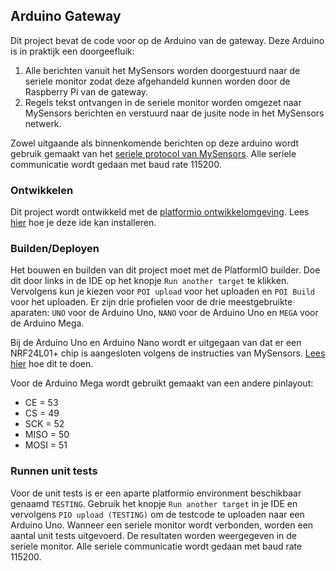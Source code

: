 ## Arduino Gateway
Dit project bevat de code voor op de Arduino van de gateway. Deze Arduino is in praktijk een doorgeefluik:
1. Alle berichten vanuit het MySensors worden doorgestuurd naar de seriele monitor zodat deze afgehandeld kunnen worden door de Raspberry Pi van de gateway.
2. Regels tekst ontvangen in de seriele monitor worden omgezet naar MySensors berichten en verstuurd naar de jusite node in het MySensors netwerk.

Zowel uitgaande als binnenkomende berichten op deze arduino wordt gebruik gemaakt van het [seriele protocol van MySensors](https://www.mysensors.org/download/serial_api_20). Alle seriele communicatie wordt gedaan met baud rate 115200.

### Ontwikkelen
Dit project wordt ontwikkeld met de [platformio ontwikkelomgeving](http://platformio.org/). Lees [hier](http://docs.platformio.org/en/latest/installation.html) hoe je deze ide kan installeren.

### Builden/Deployen
Het bouwen en builden van dit project moet met de PlatformIO builder. Doe dit door links in de IDE op het knopje `Run another target` te klikken. Vervolgens kun je kiezen voor `POI upload` voor het uploaden en `POI Build` voor het uploaden. Er zijn drie profielen voor de drie meestgebruikte aparaten: `UNO` voor de Arduino Uno, `NANO` voor de Arduino Uno en `MEGA` voor de Arduino Mega.

Bij de Arduino Uno en Arduino Nano wordt er uitgegaan van dat er een NRF24L01+ chip is aangesloten volgens de instructies van MySensors. [Lees hier](https://www.mysensors.org/build/connect_radio) hoe dit te doen.

Voor de Arduino Mega wordt gebruikt gemaakt van een andere pinlayout:
*  CE = 53
*  CS = 49
*  SCK = 52
*  MISO = 50
*  MOSI = 51

### Runnen unit tests
Voor de unit tests is er een aparte platformio environment beschikbaar genaamd `TESTING`. Gebruik het knopje `Run another target` in je IDE en vervolgens `PIO upload (TESTING)` om de testcode te uploaden naar een Arduino Uno. Wanneer een seriele monitor wordt verbonden, worden een aantal unit tests uitgevoerd. De resultaten worden weergegeven in de seriele monitor. Alle seriele communicatie wordt gedaan met baud rate 115200.
